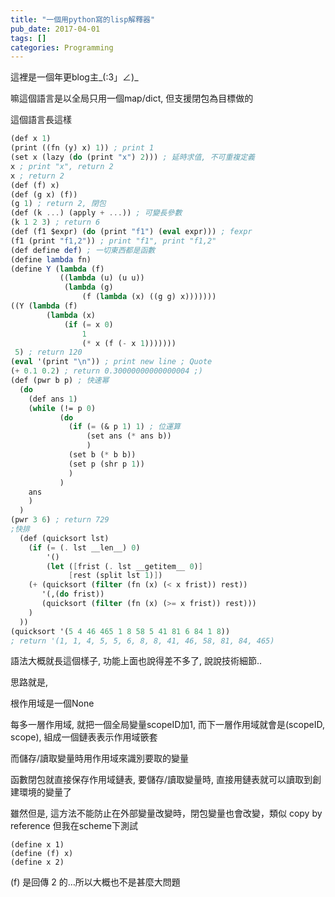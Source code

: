 ```yaml
---
title: "一個用python寫的lisp解釋器"
pub_date: 2017-04-01
tags: []
categories: Programming
---
```


這裡是一個年更blog主_(:3」∠)_

嘛這個語言是以全局只用一個map/dict, 但支援閉包為目標做的

<!-- more -->

這個語言長這樣

```scheme
(def x 1)
(print ((fn (y) x) 1)) ; print 1
(set x (lazy (do (print "x") 2))) ; 延時求值, 不可重複定義
x ; print "x", return 2
x ; return 2
(def (f) x)
(def (g x) (f))
(g 1) ; return 2, 閉包
(def (k ...) (apply + ...)) ; 可變長參數
(k 1 2 3) ; return 6
(def (f1 $expr) (do (print "f1") (eval expr))) ; fexpr
(f1 (print "f1,2")) ; print "f1", print "f1,2"
(def define def) ; 一切東西都是函數
(define lambda fn)
(define Y (lambda (f)
           ((lambda (u) (u u))
            (lambda (g)
                (f (lambda (x) ((g g) x)))))))
((Y (lambda (f)
        (lambda (x)
            (if (= x 0)
                1
                (* x (f (- x 1)))))))
 5) ; return 120
(eval '(print "\n")) ; print new line ; Quote
(+ 0.1 0.2) ; return 0.30000000000000004 ;)
(def (pwr b p) ; 快速幂
  (do
    (def ans 1)
    (while (!= p 0)
           (do
             (if (= (& p 1) 1) ; 位運算
                 (set ans (* ans b))
                 )
             (set b (* b b))
             (set p (shr p 1))
             )
           )
    ans
    )
  )
(pwr 3 6) ; return 729
;快排
  (def (quicksort lst)
    (if (= (. lst __len__) 0)
        '()
        (let ([frist (. lst __getitem__ 0)]
             [rest (split lst 1)])
    (+ (quicksort (filter (fn (x) (< x frist)) rest))
       '(,(do frist))
       (quicksort (filter (fn (x) (>= x frist)) rest)))
    )
  ))
(quicksort '(5 4 46 465 1 8 58 5 41 81 6 84 1 8))
; return '(1, 1, 4, 5, 5, 6, 8, 8, 41, 46, 58, 81, 84, 465)
```


語法大概就長這個樣子, 功能上面也說得差不多了, 說說技術細節..

思路就是,

根作用域是一個None

每多一層作用域, 就把一個全局變量scopeID加1, 而下一層作用域就會是(scopeID, scope), 組成一個鏈表表示作用域篏套

而儲存/讀取變量時用作用域來識別要取的變量

函數閉包就直接保存作用域鏈表, 要儲存/讀取變量時, 直接用鏈表就可以讀取到創建環境的變量了

雖然但是, 這方法不能防止在外部變量改變時，閉包變量也會改變，類似 copy by reference 但我在scheme下測試

```
(define x 1)
(define (f) x)
(define x 2)
```

(f) 是回傳 2 的…所以大概也不是甚麼大問題
